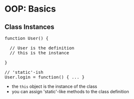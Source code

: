 # OOP: Basics
## Class Instances

<pre class="code javascript" >
function User() {
  
  // User is the definition
  // this is the instance

}

// 'static'-ish
User.login = function() { ... }
</pre>

* the `this` object is the instance of the class
* you can assign 'static'-like methods to the class definition